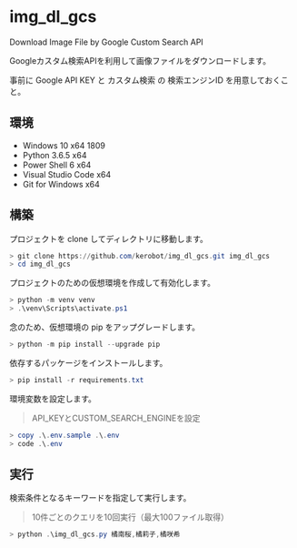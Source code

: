 # img_dl_gcs

Download Image File by Google Custom Search API

Googleカスタム検索APIを利用して画像ファイルをダウンロードします。

事前に Google API KEY と カスタム検索 の 検索エンジンID を用意しておくこと。

## 環境

* Windows 10 x64 1809
* Python 3.6.5 x64
* Power Shell 6 x64
* Visual Studio Code x64
* Git for Windows x64

## 構築

プロジェクトを clone してディレクトリに移動します。

```powershell
> git clone https://github.com/kerobot/img_dl_gcs.git img_dl_gcs
> cd img_dl_gcs
```

プロジェクトのための仮想環境を作成して有効化します。

```powershell
> python -m venv venv
> .\venv\Scripts\activate.ps1
```

念のため、仮想環境の pip をアップグレードします。

```powershell
> python -m pip install --upgrade pip
```

依存するパッケージをインストールします。

```powershell
> pip install -r requirements.txt
```

環境変数を設定します。

> API_KEYとCUSTOM_SEARCH_ENGINEを設定

```powershell
> copy .\.env.sample .\.env
> code .\.env
```

## 実行

検索条件となるキーワードを指定して実行します。

> 10件ごとのクエリを10回実行（最大100ファイル取得）

```powershell
> python .\img_dl_gcs.py 橘南桜,橘莉子,橘咲希
```
